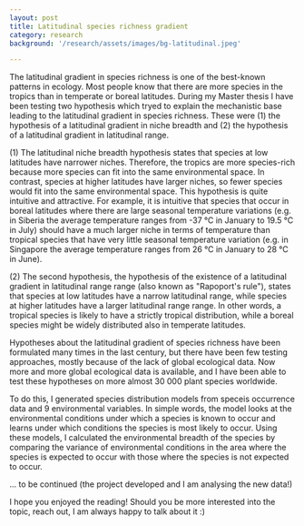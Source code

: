 ```yaml
---
layout: post
title: Latitudinal species richness gradient
category: research
background: '/research/assets/images/bg-latitudinal.jpeg'

---
```


The latitudinal gradient in species richness is one of the best-known patterns in ecology. Most people know that there are more species in the tropics than in temperate or boreal latitudes. During my Master thesis I have been testing two hypothesis which tryed to explain the mechanistic base leading to the latitudinal gradient in species richness. These were (1) the hypothesis of a latitudinal gradient in niche breadth and (2) the hypothesis of a latitudinal gradient in latitudinal range.

(1) The latitudinal niche breadth hypothesis states that species at low latitudes have narrower niches. Therefore, the tropics are more species-rich because more species can fit into the same environmental space. In contrast, species at higher latitudes have larger niches, so fewer species would fit into the same environmental space. This hypothesis is quite intuitive and attractive. For example, it is intuitive that species that occur in boreal latitudes where there are large seasonal temperature variations (e.g. in Siberia the average temperature ranges from -37 °C in January to 19.5 °C in July) should have a much larger niche in terms of temperature than tropical species that have very little seasonal temperature variation (e.g. in Singapore the average temperature ranges from 26 °C in January to 28 °C in June).

(2) The second hypothesis, the hypothesis of the existence of a latitudinal gradient in latitudinal range range (also known as "Rapoport's rule"), states that species at low latitudes have a narrow latitudinal range, while species at higher latitudes have a larger latitudinal range range. In other words, a tropical species is likely to have a strictly tropical distribution, while a boreal species might be widely distributed also in temperate latitudes.

Hypotheses about the latitudinal gradient of species richness have been formulated many times in the last century, but there have been few testing approaches, mostly because of the lack of global ecological data. Now more and more global ecological data is available, and I have been able to test these hypotheses on more almost 30 000 plant species worldwide.

To do this, I generated species distribution models from speceis occurrence data and 9 environmental variables. In simple words, the model looks at the environmental conditions under which a species is known to occur and learns under which conditions the species is most likely to occur. Using these models, I calculated the environmental breadth of the species by comparing the variance of environmental conditions in the area where the species is expected to occur with those where the species is not expected to occur. 

... to be continued (the project developed and I am analysing the new data!)

I hope you enjoyed the reading! Should you be more interested into the topic, reach out, I am always happy to talk about it  :)
